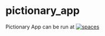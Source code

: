 

# pictionary_app
Pictionary App can be run at [![spaces](https://img.shields.io/badge/%F0%9F%A4%97-Open%20In%20Spaces-blue.svg)](https://huggingface.co/spaces/Sukesh/quickdraw)
